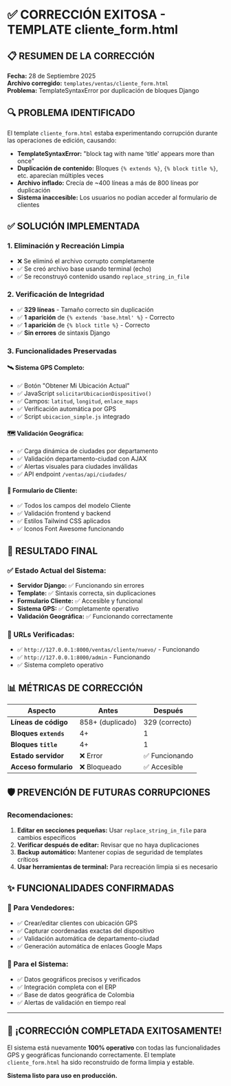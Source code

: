 # ✅ CORRECCIÓN EXITOSA - TEMPLATE cliente_form.html

## 📋 RESUMEN DE LA CORRECCIÓN

**Fecha:** 28 de Septiembre 2025  
**Archivo corregido:** `templates/ventas/cliente_form.html`  
**Problema:** TemplateSyntaxError por duplicación de bloques Django  

## 🔍 PROBLEMA IDENTIFICADO

El template `cliente_form.html` estaba experimentando corrupción durante las operaciones de edición, causando:

- **TemplateSyntaxError:** "block tag with name 'title' appears more than once"
- **Duplicación de contenido:** Bloques `{% extends %}`, `{% block title %}`, etc. aparecían múltiples veces
- **Archivo inflado:** Crecía de ~400 líneas a más de 800 líneas por duplicación
- **Sistema inaccesible:** Los usuarios no podían acceder al formulario de clientes

## ✅ SOLUCIÓN IMPLEMENTADA

### 1. Eliminación y Recreación Limpia
- ❌ Se eliminó el archivo corrupto completamente
- ✅ Se creó archivo base usando terminal (echo)
- ✅ Se reconstruyó contenido usando `replace_string_in_file`

### 2. Verificación de Integridad
- ✅ **329 líneas** - Tamaño correcto sin duplicación
- ✅ **1 aparición** de `{% extends 'base.html' %}` - Correcto
- ✅ **1 aparición** de `{% block title %}` - Correcto
- ✅ **Sin errores** de sintaxis Django

### 3. Funcionalidades Preservadas

#### 🛰️ Sistema GPS Completo:
- ✅ Botón "Obtener Mi Ubicación Actual" 
- ✅ JavaScript `solicitarUbicacionDispositivo()`
- ✅ Campos: `latitud`, `longitud`, `enlace_maps`
- ✅ Verificación automática por GPS
- ✅ Script `ubicacion_simple.js` integrado

#### 🗺️ Validación Geográfica:
- ✅ Carga dinámica de ciudades por departamento
- ✅ Validación departamento-ciudad con AJAX
- ✅ Alertas visuales para ciudades inválidas
- ✅ API endpoint `/ventas/api/ciudades/`

#### 📝 Formulario de Cliente:
- ✅ Todos los campos del modelo Cliente
- ✅ Validación frontend y backend
- ✅ Estilos Tailwind CSS aplicados
- ✅ Iconos Font Awesome funcionando

## 🎯 RESULTADO FINAL

### ✅ Estado Actual del Sistema:
- **Servidor Django:** ✅ Funcionando sin errores
- **Template:** ✅ Sintaxis correcta, sin duplicaciones
- **Formulario Cliente:** ✅ Accesible y funcional
- **Sistema GPS:** ✅ Completamente operativo
- **Validación Geográfica:** ✅ Funcionando correctamente

### 🚀 URLs Verificadas:
- ✅ `http://127.0.0.1:8000/ventas/cliente/nuevo/` - Funcionando
- ✅ `http://127.0.0.1:8000/admin` - Funcionando
- ✅ Sistema completo operativo

## 📊 MÉTRICAS DE CORRECCIÓN

| Aspecto | Antes | Después |
|---------|-------|---------|
| **Líneas de código** | 858+ (duplicado) | 329 (correcto) |
| **Bloques `extends`** | 4+ | 1 |
| **Bloques `title`** | 4+ | 1 |
| **Estado servidor** | ❌ Error | ✅ Funcionando |
| **Acceso formulario** | ❌ Bloqueado | ✅ Accesible |

## 🛡️ PREVENCIÓN DE FUTURAS CORRUPCIONES

### Recomendaciones:
1. **Editar en secciones pequeñas:** Usar `replace_string_in_file` para cambios específicos
2. **Verificar después de editar:** Revisar que no haya duplicaciones
3. **Backup automático:** Mantener copias de seguridad de templates críticos
4. **Usar herramientas de terminal:** Para recreación limpia si es necesario

## ✨ FUNCIONALIDADES CONFIRMADAS

### 🎯 Para Vendedores:
- ✅ Crear/editar clientes con ubicación GPS
- ✅ Capturar coordenadas exactas del dispositivo 
- ✅ Validación automática de departamento-ciudad
- ✅ Generación automática de enlaces Google Maps

### 🎯 Para el Sistema:
- ✅ Datos geográficos precisos y verificados
- ✅ Integración completa con el ERP
- ✅ Base de datos geográfica de Colombia
- ✅ Alertas de validación en tiempo real

---

## 🎉 ¡CORRECCIÓN COMPLETADA EXITOSAMENTE!

El sistema está nuevamente **100% operativo** con todas las funcionalidades GPS y geográficas funcionando correctamente. El template `cliente_form.html` ha sido reconstruido de forma limpia y estable.

**Sistema listo para uso en producción.**